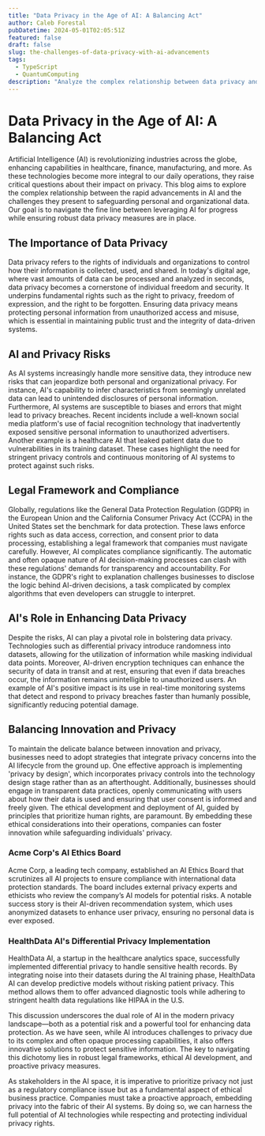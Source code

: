 ```yaml
---
title: "Data Privacy in the Age of AI: A Balancing Act"
author: Caleb Forestal
pubDatetime: 2024-05-01T02:05:51Z
featured: false
draft: false
slug: the-challenges-of-data-privacy-with-ai-advancements
tags:
  - TypeScript
  - QuantumComputing
description: "Analyze the complex relationship between data privacy and artificial intelligence, highlighting the risks, responsibilities, and strategies to protect sensitive information in an increasingly AI-driven world."
---
```


# Data Privacy in the Age of AI: A Balancing Act

Artificial Intelligence (AI) is revolutionizing industries across the globe, enhancing capabilities in healthcare, finance, manufacturing, and more. As these technologies become more integral to our daily operations, they raise critical questions about their impact on privacy. This blog aims to explore the complex relationship between the rapid advancements in AI and the challenges they present to safeguarding personal and organizational data. Our goal is to navigate the fine line between leveraging AI for progress while ensuring robust data privacy measures are in place.

## The Importance of Data Privacy
Data privacy refers to the rights of individuals and organizations to control how their information is collected, used, and shared. In today's digital age, where vast amounts of data can be processed and analyzed in seconds, data privacy becomes a cornerstone of individual freedom and security. It underpins fundamental rights such as the right to privacy, freedom of expression, and the right to be forgotten. Ensuring data privacy means protecting personal information from unauthorized access and misuse, which is essential in maintaining public trust and the integrity of data-driven systems.

## AI and Privacy Risks
As AI systems increasingly handle more sensitive data, they introduce new risks that can jeopardize both personal and organizational privacy. For instance, AI's capability to infer characteristics from seemingly unrelated data can lead to unintended disclosures of personal information. Furthermore, AI systems are susceptible to biases and errors that might lead to privacy breaches. Recent incidents include a well-known social media platform's use of facial recognition technology that inadvertently exposed sensitive personal information to unauthorized advertisers. Another example is a healthcare AI that leaked patient data due to vulnerabilities in its training dataset. These cases highlight the need for stringent privacy controls and continuous monitoring of AI systems to protect against such risks.

## Legal Framework and Compliance
Globally, regulations like the General Data Protection Regulation (GDPR) in the European Union and the California Consumer Privacy Act (CCPA) in the United States set the benchmark for data protection. These laws enforce rights such as data access, correction, and consent prior to data processing, establishing a legal framework that companies must navigate carefully. However, AI complicates compliance significantly. The automatic and often opaque nature of AI decision-making processes can clash with these regulations' demands for transparency and accountability. For instance, the GDPR's right to explanation challenges businesses to disclose the logic behind AI-driven decisions, a task complicated by complex algorithms that even developers can struggle to interpret.

## AI's Role in Enhancing Data Privacy
Despite the risks, AI can play a pivotal role in bolstering data privacy. Technologies such as differential privacy introduce randomness into datasets, allowing for the utilization of information while masking individual data points. Moreover, AI-driven encryption techniques can enhance the security of data in transit and at rest, ensuring that even if data breaches occur, the information remains unintelligible to unauthorized users. An example of AI's positive impact is its use in real-time monitoring systems that detect and respond to privacy breaches faster than humanly possible, significantly reducing potential damage.

## Balancing Innovation and Privacy
To maintain the delicate balance between innovation and privacy, businesses need to adopt strategies that integrate privacy concerns into the AI lifecycle from the ground up. One effective approach is implementing 'privacy by design', which incorporates privacy controls into the technology design stage rather than as an afterthought. Additionally, businesses should engage in transparent data practices, openly communicating with users about how their data is used and ensuring that user consent is informed and freely given. The ethical development and deployment of AI, guided by principles that prioritize human rights, are paramount. By embedding these ethical considerations into their operations, companies can foster innovation while safeguarding individuals' privacy.

### Acme Corp's AI Ethics Board
Acme Corp, a leading tech company, established an AI Ethics Board that scrutinizes all AI projects to ensure compliance with international data protection standards. The board includes external privacy experts and ethicists who review the company’s AI models for potential risks. A notable success story is their AI-driven recommendation system, which uses anonymized datasets to enhance user privacy, ensuring no personal data is ever exposed.

### HealthData AI's Differential Privacy Implementation
HealthData AI, a startup in the healthcare analytics space, successfully implemented differential privacy to handle sensitive health records. By integrating noise into their datasets during the AI training phase, HealthData AI can develop predictive models without risking patient privacy. This method allows them to offer advanced diagnostic tools while adhering to stringent health data regulations like HIPAA in the U.S.

This discussion underscores the dual role of AI in the modern privacy landscape—both as a potential risk and a powerful tool for enhancing data protection. As we have seen, while AI introduces challenges to privacy due to its complex and often opaque processing capabilities, it also offers innovative solutions to protect sensitive information. The key to navigating this dichotomy lies in robust legal frameworks, ethical AI development, and proactive privacy measures.

As stakeholders in the AI space, it is imperative to prioritize privacy not just as a regulatory compliance issue but as a fundamental aspect of ethical business practice. Companies must take a proactive approach, embedding privacy into the fabric of their AI systems. By doing so, we can harness the full potential of AI technologies while respecting and protecting individual privacy rights.